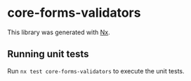 # core-forms-validators

This library was generated with [Nx](https://nx.dev).

## Running unit tests

Run `nx test core-forms-validators` to execute the unit tests.
